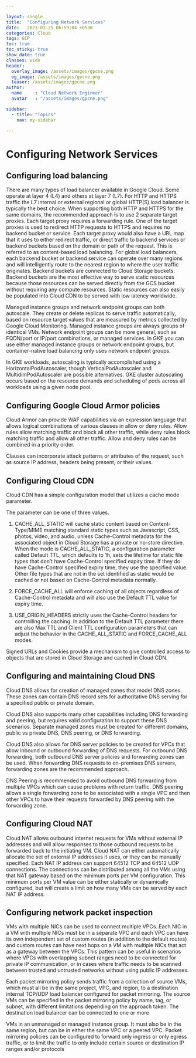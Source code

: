 ```yaml
---

layout: single
title:  "Configuring Network Services"
date:   2023-03-25 06:59:04 +0530
categories: Cloud
tags: GCP
toc: true
toc_sticky: true
show_date: true
classes: wide
header:
  overlay_image: /assets/images/gpcne.png
  og_image: /assets/images/gpcne.png
  teaser: /assets/images/gpcne.png
author:
  name     : "Cloud Network Engineer"
  avatar   : "/assets/images/gpcne.png"

sidebar:
  - title: "Topics"
    nav: my-sidebar

---
```


# Configuring Network Services

## Configuring load balancing
There are many types of load balancer available in Google Cloud. Some operate at layer 4 (L4) and others at layer 7 (L7). For HTTP and HTTPS traffic the L7 internal or external regional or global HTTP(S) load balancer is typically the best choice.
When supporting both HTTP and HTTPS for the same domains, the recommended approach is to use 2 separate target proxies. Each target proxy requires a forwarding rule. One of the target proxies is used to redirect HTTP requests to HTTPS and requires no backend bucket or service. Each target proxy would also have a URL map that it uses to either redirect traffic, or direct traffic to backend services or backend buckets based on the domain or path of the request. This is referred to as content-based load balancing.
For global load balancers, each backend bucket or backend service can operate over many regions and will intelligently route to the nearest region to where the user traffic originates. Backend buckets are connected to Cloud Storage buckets. Backend buckets are the most effective way to serve static resources because those resources can be served directly from the GCS bucket without requiring any compute resources. Static resources can also easily be populated into Cloud CDN to be served with low latency worldwide.

Managed instance groups and network endpoint groups can both autoscale. They create or delete replicas to serve traffic automatically, based on resource target values that are measured by metrics collected by Google Cloud Monitoring. Managed instance groups are always groups of identical VMs. Network endpoint groups can be more general, such as FQDN/port or IP/port combinations, or managed services. In GKE you can use either managed instance groups or network endpoint groups, but container-native load balancing only uses network endpoint groups.

In GKE workloads, autoscaling is typically accomplished using a HorizontalPodAutoscaler, though VerticalPodAutoscaler and MultidimPodAutoscaler are possible alternatives. GKE cluster autoscaling occurs based on the resource demands and scheduling of pods across all workloads using a given node pool.

## Configuring Google Cloud Armor policies

Cloud Armor can provide WAF capabilities via an expression language that allows logical combinations of various clauses in allow or deny rules. Allow rules allow matching traffic and block all other traffic, while deny rules block matching traffic and allow all other traffic. Allow and deny rules can be combined in a priority order.

Clauses can incorporate attack patterns or attributes of the request, such as source IP address, headers being present, or their values.

## Configuring Cloud CDN

Cloud CDN has a simple configuration model that utilizes a cache mode parameter.

The parameter can be one of three values.

1. CACHE_ALL_STATIC will cache static content based on Content-Type/MIME matching standard static types such as Javascript, CSS, photos, video, and audio, unless Cache-Control metadata for the associated object in Cloud Storage has a private or no-store directive. When the mode is CACHE_ALL_STATIC, a configuration parameter called Default TTL, which defaults to 1h, sets the lifetime for static file types that don’t have Cache-Control specified expiry time. If they do have Cache-Control specified expiry time, they use the specified value. Other file types that are not in the set identified as static would be cached or not based on Cache-Control metadata normally.

2. FORCE_CACHE_ALL will enforce caching of all objects regardless of Cache-Control metadata and will also use the Default TTL value for expiry time.

3. USE_ORIGIN_HEADERS strictly uses the Cache-Control headers for controlling the caching. In addition to the Default TTL parameter there are also Max TTL and Client TTL configuration parameters that can adjust the behavior in the CACHE_ALL_STATIC and FORCE_CACHE_ALL modes.

Signed URLs and Cookies provide a mechanism to give controlled access to objects that are stored in Cloud Storage and cached in Cloud CDN.



## Configuring and maintaining Cloud DNS

Cloud DNS allows for creation of managed zones that model DNS zones. These zones can contain DNS record sets for authoritative DNS serving for a specified public or private domain.

Cloud DNS also supports many other capabilities including DNS forwarding and peering, but requires valid configuration to support these DNS scenarios. Separate managed zones must be created for different domains, public vs private DNS, DNS peering, or DNS forwarding.

Cloud DNS also allows for DNS server policies to be created for VPCs that allow inbound or outbound forwarding of DNS requests. For outbound DNS forwarding, both outbound DNS server policies and forwarding zones can be used. When forwarding DNS requests to on-premises DNS servers, forwarding zones are the recommended approach.



DNS Peering is recommended to avoid outbound DNS forwarding from multiple VPCs which can cause problems with return traffic. DNS peering allows a single forwarding zone to be associated with a single VPC and then other VPCs to have their requests forwarded by DNS peering with the forwarding zone.



## Configuring Cloud NAT

Cloud NAT allows outbound internet requests for VMs without external IP addresses and will allow responses to those outbound requests to be forwarded back to the initiating VM. Cloud NAT can either automatically allocate the set of external IP addresses it uses, or they can be manually specified. Each NAT IP address can support 64512 TCP and 64512 UDP connections. The connections can be distributed among all the VMs using that NAT gateway based on the minimum ports per VM configuration. This minimum ports per VM value can be either statically or dynamically configured, but will create a limit on how many VMs can be served by each NAT IP address.



## Configuring network packet inspection

VMs with multiple NICs can be used to connect multiple VPCs. Each NIC in a VM with multiple NICs must be in a separate VPC and each VPC can have its own independent set of custom routes (in addition to the default routes) and custom routes can have next hops on a VM with multiple NICs that act as a gateway between the VPCs. This pattern can be useful in scenarios where VPCs with overlapping subnet ranges need to be connected for private IP communication, or in cases where traffic needs to be scanned between trusted and untrusted networks without using public IP addresses.



Each packet mirroring policy sends traffic from a collection of source VMs, which must all be in the same project, VPC, and region, to a destination internal TCP/UDP load balancer configured for packet mirroring. The source VMs can be specified in the packet mirroring policy by name, tag, or subnet, with different limitations depending on the approach taken. The destination load balancer can be connected to one or more

VMs in an unmanaged or managed instance group. It must also be in the same region, but can be in either the same VPC or a peered VPC. Packet mirroring policies can be configured to forward only ingress or only egress traffic, or to limit the traffic to only include certain source or destination IP ranges and/or protocols
